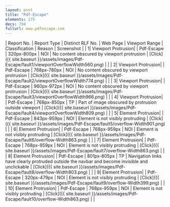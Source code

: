 ```yaml
---
layout: post
title: "Pdf-Escape"
elements: 175
decs: 794
fullurl: www.pdfescape.com
---
```

| Report No. | Report Type | Distinct RLF No. | Web Page | Viewport Range | Classification | Reason | Screenshot |
| 1| Viewport Protrusion| | Pdf-Escape | 320px-800px | NOI | No content obscured by viewport protrusion | [Click]({{ site.baseurl }}/assets/images/Pdf-Escape/fault1/viewportOverflowWidth560.png) | |
| 2| Viewport Protrusion| | Pdf-Escape | 768px-780px | NOI | No content obscured by viewport protrusion | [Click]({{ site.baseurl }}/assets/images/Pdf-Escape/fault2/viewportOverflowWidth774.png) | |
| 3| Viewport Protrusion| | Pdf-Escape | 960px-972px | NOI | No content obscured by viewport protrusion | [Click]({{ site.baseurl }}/assets/images/Pdf-Escape/fault3/viewportOverflowWidth966.png) | |
| 4| Viewport Protrusion| | Pdf-Escape | 768px-850px | TP | Part of image obscured by protrusion outside viewport | [Click]({{ site.baseurl }}/assets/images/Pdf-Escape/fault4/viewportOverflowWidth809.png) | |
| 5| Element Protrusion| | Pdf-Escape | 843px-959px | NOI | Element is not visibly protruding | [Click]({{ site.baseurl }}/assets/images/Pdf-Escape/fault5/overflow-Width901.png) | |
| 6| Element Protrusion| | Pdf-Escape | 768px-959px | NOI | Element is not visibly protruding | [Click]({{ site.baseurl }}/assets/images/Pdf-Escape/fault6/overflow-Width863.png) | |
| 7| Element Protrusion| | Pdf-Escape | 768px-959px | NOI | Element is not visibly protruding | [Click]({{ site.baseurl }}/assets/images/Pdf-Escape/fault7/overflow-Width863.png) | |
| 8| Element Protrusion| | Pdf-Escape | 801px-805px | TP | Navigation links have clearly protruded outside the navbar and become invisible and unclickable | [Click]({{ site.baseurl }}/assets/images/Pdf-Escape/fault8/overflow-Width803.png) | |
| 9| Element Protrusion| | Pdf-Escape | 320px-479px | NOI | Element is not visibly protruding | [Click]({{ site.baseurl }}/assets/images/Pdf-Escape/fault9/overflow-Width399.png) | |
| 10| Element Protrusion| | Pdf-Escape | 768px-959px | NOI | Element is not visibly protruding | [Click]({{ site.baseurl }}/assets/images/Pdf-Escape/fault10/overflow-Width863.png) | |
